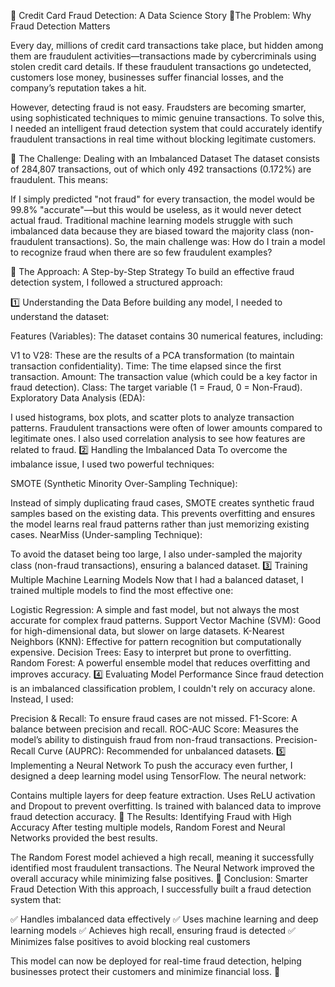 📖 Credit Card Fraud Detection: A Data Science Story
🔹The Problem: Why Fraud Detection Matters

Every day, millions of credit card transactions take place, but hidden among them are fraudulent activities—transactions made by cybercriminals using stolen credit card details. If these fraudulent transactions go undetected, customers lose money, businesses suffer financial losses, and the company’s reputation takes a hit.

However, detecting fraud is not easy. Fraudsters are becoming smarter, using sophisticated techniques to mimic genuine transactions. To solve this, I needed an intelligent fraud detection system that could accurately identify fraudulent transactions in real time without blocking legitimate customers.

🔹 The Challenge: Dealing with an Imbalanced Dataset
The dataset consists of 284,807 transactions, out of which only 492 transactions (0.172%) are fraudulent. This means:

If I simply predicted "not fraud" for every transaction, the model would be 99.8% "accurate"—but this would be useless, as it would never detect actual fraud.
Traditional machine learning models struggle with such imbalanced data because they are biased toward the majority class (non-fraudulent transactions).
So, the main challenge was: How do I train a model to recognize fraud when there are so few fraudulent examples?

🔹 The Approach: A Step-by-Step Strategy
To build an effective fraud detection system, I followed a structured approach:

1️⃣ Understanding the Data
Before building any model, I needed to understand the dataset:

Features (Variables): The dataset contains 30 numerical features, including:

V1 to V28: These are the results of a PCA transformation (to maintain transaction confidentiality).
Time: The time elapsed since the first transaction.
Amount: The transaction value (which could be a key factor in fraud detection).
Class: The target variable (1 = Fraud, 0 = Non-Fraud).
Exploratory Data Analysis (EDA):

I used histograms, box plots, and scatter plots to analyze transaction patterns.
Fraudulent transactions were often of lower amounts compared to legitimate ones.
I also used correlation analysis to see how features are related to fraud.
2️⃣ Handling the Imbalanced Data
To overcome the imbalance issue, I used two powerful techniques:

SMOTE (Synthetic Minority Over-Sampling Technique):

Instead of simply duplicating fraud cases, SMOTE creates synthetic fraud samples based on the existing data.
This prevents overfitting and ensures the model learns real fraud patterns rather than just memorizing existing cases.
NearMiss (Under-sampling Technique):

To avoid the dataset being too large, I also under-sampled the majority class (non-fraud transactions), ensuring a balanced dataset.
3️⃣ Training Multiple Machine Learning Models
Now that I had a balanced dataset, I trained multiple models to find the most effective one:

Logistic Regression: A simple and fast model, but not always the most accurate for complex fraud patterns.
Support Vector Machine (SVM): Good for high-dimensional data, but slower on large datasets.
K-Nearest Neighbors (KNN): Effective for pattern recognition but computationally expensive.
Decision Trees: Easy to interpret but prone to overfitting.
Random Forest: A powerful ensemble model that reduces overfitting and improves accuracy.
4️⃣ Evaluating Model Performance
Since fraud detection is an imbalanced classification problem, I couldn't rely on accuracy alone. Instead, I used:

Precision & Recall: To ensure fraud cases are not missed.
F1-Score: A balance between precision and recall.
ROC-AUC Score: Measures the model’s ability to distinguish fraud from non-fraud transactions.
Precision-Recall Curve (AUPRC): Recommended for unbalanced datasets.
5️⃣ Implementing a Neural Network
To push the accuracy even further, I designed a deep learning model using TensorFlow. The neural network:

Contains multiple layers for deep feature extraction.
Uses ReLU activation and Dropout to prevent overfitting.
Is trained with balanced data to improve fraud detection accuracy.
🔹 The Results: Identifying Fraud with High Accuracy
After testing multiple models, Random Forest and Neural Networks provided the best results.

The Random Forest model achieved a high recall, meaning it successfully identified most fraudulent transactions.
The Neural Network improved the overall accuracy while minimizing false positives.
🔹 Conclusion: Smarter Fraud Detection
With this approach, I successfully built a fraud detection system that:

✅ Handles imbalanced data effectively
✅ Uses machine learning and deep learning models
✅ Achieves high recall, ensuring fraud is detected
✅ Minimizes false positives to avoid blocking real customers

This model can now be deployed for real-time fraud detection, helping businesses protect their customers and minimize financial loss. 🚀
